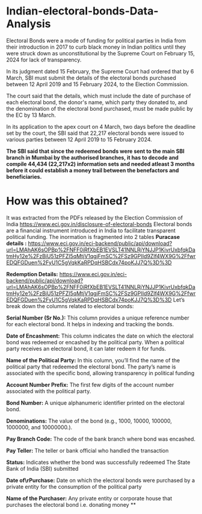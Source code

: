 # Indian-electoral-bonds-Data-Analysis
Electoral Bonds were a mode of funding for political parties in India from their introduction in 2017 to curb black money in Indian politics until they were struck down as unconstitutional by the Supreme Court on February 15, 2024 for lack of transparency. 

In its judgment dated 15 February, the Supreme Court had ordered that by 6 March, SBI must submit the details of the electoral bonds purchased between 12 April 2019 and 15 February 2024, to the Election Commission.

The court said that the details, which must include the date of purchase of each electoral bond, the donor's name, which party they donated to, and the denomination of the electoral bond purchased, must be made public by the EC by 13 March.

In its application to the apex court on 4 March, two days before the deadline set by the court, the SBI said that 22,217 electoral bonds were issued to various parties between 12 April 2019 to 15 February 2024.

**The SBI said that since the redeemed bonds were sent to the main SBI branch in Mumbai by the authorised branches, it has to decode and compile 44,434 (22,217x2) information sets and needed atleast 3 months before it could establish a money trail between the benefactors and beneficiaries.** 


# How was this obtained?
It was extracted from the PDFs released by the Election Commission of India https://www.eci.gov.in/disclosure-of-electoral-bonds
Electoral bonds are a financial instrument introduced in India to facilitate transparent political funding.
The inormation is fragmented into 2 tables 
**Puracase details :** https://www.eci.gov.in/eci-backend/public/api/download?url=LMAhAK6sOPBp%2FNFF0iRfXbEB1EVSLT41NNLRjYNJJP1KivrUxbfqkDatmHy12e%2FzBiU51zPFZI5qMtjV1qgjFmSC%2FSz9GPIId9Zlf4WX9G%2FfwrEDQFGDuen%2FyU1C5gVqkKaRPDqHSBCdx74poKJJ7Q%3D%3D

**Redemption Details:** https://www.eci.gov.in/eci-backend/public/api/download?url=LMAhAK6sOPBp%2FNFF0iRfXbEB1EVSLT41NNLRjYNJJP1KivrUxbfqkDatmHy12e%2FzBiU51zPFZI5qMtjV1qgjFmSC%2FSz9GPIId9Zlf4WX9G%2FfwrEDQFGDuen%2FyU1C5gVqkKaRPDqHSBCdx74poKJJ7Q%3D%3D
Let’s break down the columns related to electoral bonds:

**Serial Number (Sr No.):**
This column provides a unique reference number for each electoral bond. It helps in indexing and tracking the bonds.

**Date of Encashment:**
This column indicates the date on which the electoral bond was redeemed or encashed by the political party.
When a political party receives an electoral bond, it can later redeem it for funds.
 
**Name of the Political Party:**
In this column, you’ll find the name of the political party that redeemed the electoral bond.
The party’s name is associated with the specific bond, allowing transparency in political funding

**Account Number Prefix:** 
The first few digits of the account number associated with the political party.

**Bond Number:** 
A unique alphanumeric identifier printed on the electoral bond.

**Denominations:**
The value of the bond (e.g., 1000, 10000, 100000, 1000000, and 10000000.).

**Pay Branch Code:**
The code of the bank branch where bond was encashed.

**Pay Teller:**
The teller or bank official who handled the transaction

**Status:**
Indicates whether the bond was successfully redeemed
The State Bank of India (SBI) submitted

**Date of\rPurchase:**
Date on which the electoral bonds were purchased by a private entity for the consumption of the political party

**Name of the Purchaser:**
Any private entity or corporate house that purchases the electoral bond i.e. donating money 
**
